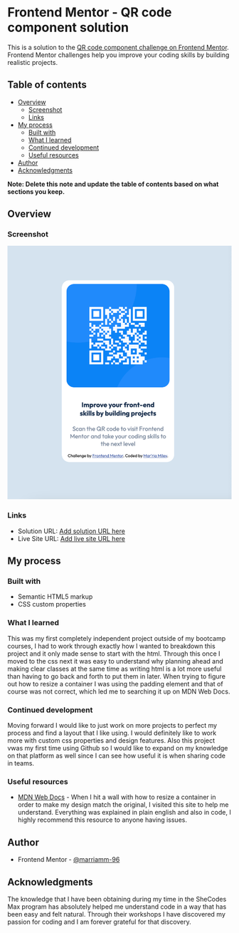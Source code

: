 # Frontend Mentor - QR code component solution

This is a solution to the [QR code component challenge on Frontend Mentor](https://www.frontendmentor.io/challenges/qr-code-component-iux_sIO_H). Frontend Mentor challenges help you improve your coding skills by building realistic projects.

## Table of contents

- [Overview](#overview)
  - [Screenshot](#screenshot)
  - [Links](#links)
- [My process](#my-process)
  - [Built with](#built-with)
  - [What I learned](#what-i-learned)
  - [Continued development](#continued-development)
  - [Useful resources](#useful-resources)
- [Author](#author)
- [Acknowledgments](#acknowledgments)

**Note: Delete this note and update the table of contents based on what sections you keep.**

## Overview

### Screenshot

![](images/screenshot.png)

### Links

- Solution URL: [Add solution URL here](https://github.com/marriamm-96/marriamm-96.github.io)
- Live Site URL: [Add live site URL here](https://marriamm-96.github.io/)

## My process

### Built with

- Semantic HTML5 markup
- CSS custom properties

### What I learned

This was my first completely independent project outside of my bootcamp courses, I had to work through exactly how I wanted to breakdown this project and it only made sense to start with the html. Through this once I moved to the css next it was easy to understand why planning ahead and making clear classes at the same time as writing html is a lot more useful than having to go back and forth to put them in later. When trying to figure out how to resize a container I was using the padding element and that of course was not correct, which led me to searching it up on MDN Web Docs.

### Continued development

Moving forward I would like to just work on more projects to perfect my process and find a layout that I like using. I would definitely like to work more with custom css properties and design features. Also this project vwas my first time using Github so I would like to expand on my knowledge on that platform as well since I can see how useful it is when sharing code in teams.

### Useful resources

- [MDN Web Docs](https://developer.mozilla.org/en-US/docs/Learn/CSS/Building_blocks/Sizing_items_in_CSS) - When I hit a wall with how to resize a container in order to make my design match the original, I visited this site to help me understand. Everything was explained in plain english and also in code, I highly recommend this resource to anyone having issues.

## Author

- Frontend Mentor - [@marriamm-96](https://www.frontendmentor.io/profile/marriamm-96)

## Acknowledgments

The knowledge that I have been obtaining during my time in the SheCodes Max program has absolutely helped me understand code in a way that has been easy and felt natural. Through their workshops I have discovered my passion for coding and I am forever grateful for that discovery.

